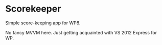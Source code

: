 Scorekeeper
===========

Simple score-keeping app for WP8.

No fancy MVVM here. Just getting acquainted with VS 2012 Express for WP.
